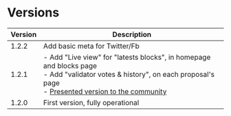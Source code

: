 # Versions

| Version | Description |
| - | - |
| 1.2.2 | Add basic meta for Twitter/Fb |
| 1.2.1 | - Add "Live view" for "latests blocks", in homepage and blocks page<br />- Add "validator votes & history", on each proposal's page<br />- <u>Presented version to the community</u> |
| 1.2.0 | First version, fully operational |